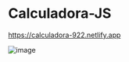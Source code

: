 # Calculadora-JS

https://calculadora-922.netlify.app


![image](https://user-images.githubusercontent.com/115717042/219922994-172a8092-b3cc-4796-af18-ccc998bfad6e.png)
